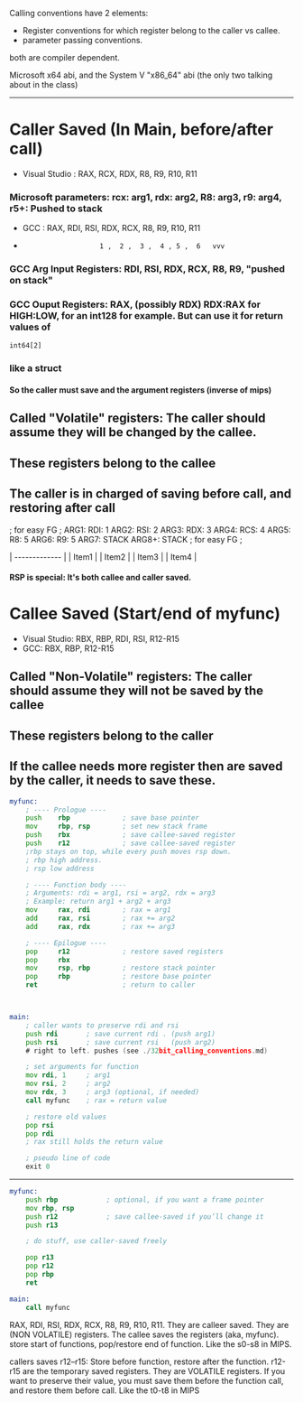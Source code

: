 

Calling conventions have 2 elements: 
- Register conventions for which register belong to the caller vs callee. 
- parameter passing conventions. 


both are compiler dependent. 


Microsoft x64 abi, and the System V "x86_64" abi (the only two talking about in the class)

----

# Caller Saved (In Main, before/after call)

- Visual Studio   : RAX, RCX, RDX, R8, R9, R10, R11 
### Microsoft parameters: rcx: arg1, rdx: arg2, R8: arg3, r9: arg4, r5+: Pushed to stack

- GCC             : RAX, RDI, RSI, RDX, RCX, R8, R9, R10, R11

 -                        1 ,  2 ,  3 ,  4 , 5 ,  6   vvv
 ### GCC Arg Input Registers: RDI, RSI, RDX, RCX, R8, R9, "pushed on stack"
 ### GCC Ouput Registers: RAX, (possibly RDX) RDX:RAX for HIGH:LOW, for an int128 for example. But can use it for return values of 
  ```int64[2]``` 
 ### like a struct

 #### So the caller must save and the argument registers (inverse of mips)


## Called "Volatile" registers: The caller should assume they will be changed by the callee. 
## These registers belong to the callee
## The caller is in charged of saving before call, and restoring after call

; for easy <leader>FG ;
ARG1: RDI: 1 
ARG2: RSI: 2 
ARG3: RDX: 3 
ARG4: RCS: 4 
ARG5: R8: 5 
ARG6: R9: 5 
ARG7: STACK 
ARG8+: STACK
; for easy <leader>FG ;

| ------------- |
| Item1 |
| Item2 |
| Item3 |
| Item4 |

#### RSP is special: It's both callee and caller saved.


# Callee Saved (Start/end of myfunc)

- Visual Studio: RBX, RBP, RDI, RSI, R12-R15
- GCC: RBX, RBP, R12-R15

## Called "Non-Volatile" registers: The caller should assume they will not be saved by the callee
## These registers belong to the caller
## If the callee needs more register then are saved by the caller, it needs to save these. 



```asm
myfunc:
    ; ---- Prologue ----
    push    rbp             ; save base pointer
    mov     rbp, rsp        ; set new stack frame
    push    rbx             ; save callee-saved register
    push    r12             ; save callee-saved register
    ;rbp stays on top, while every push moves rsp down. 
    ; rbp high address. 
    ; rsp low address

    ; ---- Function body ----
    ; Arguments: rdi = arg1, rsi = arg2, rdx = arg3
    ; Example: return arg1 + arg2 + arg3
    mov     rax, rdi        ; rax = arg1
    add     rax, rsi        ; rax += arg2
    add     rax, rdx        ; rax += arg3

    ; ---- Epilogue ----
    pop     r12             ; restore saved registers
    pop     rbx
    mov     rsp, rbp        ; restore stack pointer
    pop     rbp             ; restore base pointer
    ret                     ; return to caller



main:
    ; caller wants to preserve rdi and rsi
    push rdi       ; save current rdi . (push arg1)
    push rsi       ; save current rsi   (push arg2)
    # right to left. pushes (see ./32bit_calling_conventions.md)

    ; set arguments for function
    mov rdi, 1     ; arg1
    mov rsi, 2     ; arg2
    mov rdx, 3     ; arg3 (optional, if needed)
    call myfunc    ; rax = return value

    ; restore old values
    pop rsi
    pop rdi
    ; rax still holds the return value

    ; pseudo line of code
    exit 0 


```

----

<!-- For which are saved by what, in gcc, i can do like with mips.  -->

<!-- save rbp, and then the modified register in function start:  -->

```asm
myfunc:
    push rbp            ; optional, if you want a frame pointer
    mov rbp, rsp
    push r12            ; save callee-saved if you’ll change it
    push r13

    ; do stuff, use caller-saved freely

    pop r13
    pop r12
    pop rbp
    ret

main: 
    call myfunc

```

RAX, RDI, RSI, RDX, RCX, R8, R9, R10, R11. They are calleer saved. 
They are (NON VOLATILE) registers. 
The callee saves the registers (aka, myfunc). store start of functions, pop/restore end of function. 
Like the s0-s8 in MIPS.

callers saves r12–r15: Store before function, restore after the function. 
r12-r15 are the temporary saved registers. They are VOLATILE registers. 
If you want to preserve their value, you must save them before the function call, and restore them before call. 
Like the t0-t8 in MIPS




